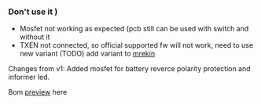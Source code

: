 ### Don't use it )

* Mosfet not working as expected (pcb still can be used with switch and without it
* TXEN not connected, so official supported fw will not work, need to use new variant (TODO) add variant to [mrekin](https://mrekin.duckdns.org/flasher/)

Changes from v1: Added mosfet for battery reverce polarity protection and informer led.

Bom [preview](https://html-preview.github.io/?url=https://github.com/mrekin/MeshtasticCustomBoards/blob/main/Gerbers/fulltec/v2/bom/ibom.html) here
